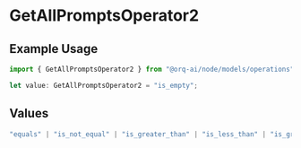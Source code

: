 # GetAllPromptsOperator2

## Example Usage

```typescript
import { GetAllPromptsOperator2 } from "@orq-ai/node/models/operations";

let value: GetAllPromptsOperator2 = "is_empty";
```

## Values

```typescript
"equals" | "is_not_equal" | "is_greater_than" | "is_less_than" | "is_greater_than_or_equal_to" | "is_less_than_or_equal_to" | "is_between" | "is_empty" | "is_not_empty"
```